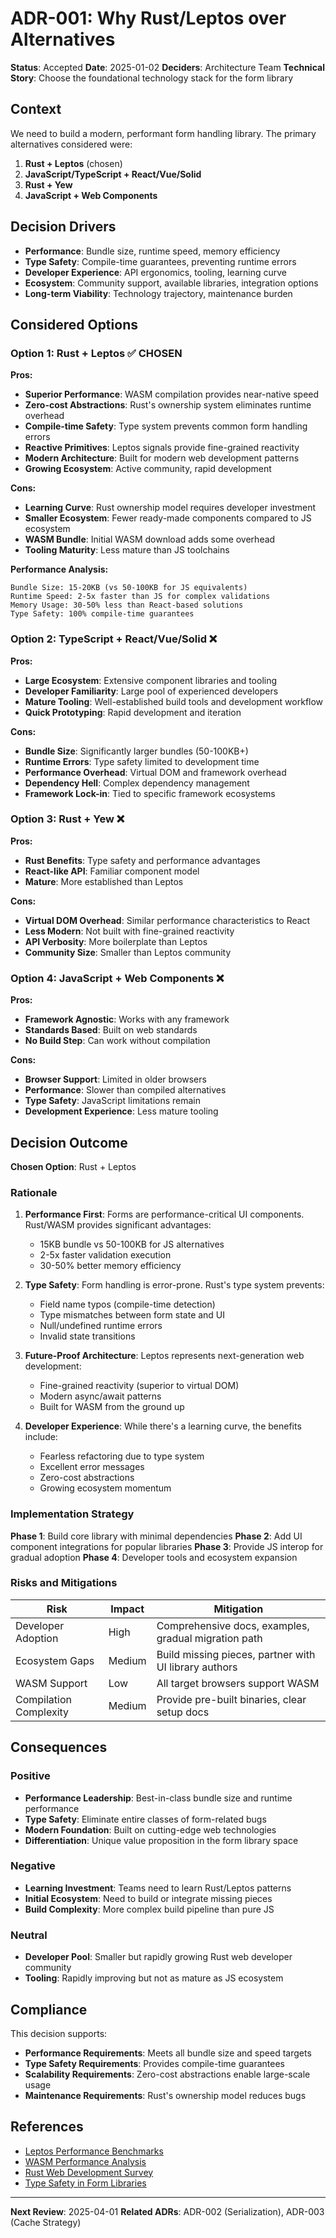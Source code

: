# ADR-001: Why Rust/Leptos over Alternatives

**Status**: Accepted
**Date**: 2025-01-02
**Deciders**: Architecture Team
**Technical Story**: Choose the foundational technology stack for the form library

## Context

We need to build a modern, performant form handling library. The primary alternatives considered were:

1. **Rust + Leptos** (chosen)
2. **JavaScript/TypeScript + React/Vue/Solid**
3. **Rust + Yew**
4. **JavaScript + Web Components**

## Decision Drivers

- **Performance**: Bundle size, runtime speed, memory efficiency
- **Type Safety**: Compile-time guarantees, preventing runtime errors
- **Developer Experience**: API ergonomics, tooling, learning curve
- **Ecosystem**: Community support, available libraries, integration options
- **Long-term Viability**: Technology trajectory, maintenance burden

## Considered Options

### Option 1: Rust + Leptos ✅ **CHOSEN**

**Pros:**

- **Superior Performance**: WASM compilation provides near-native speed
- **Zero-cost Abstractions**: Rust's ownership system eliminates runtime overhead
- **Compile-time Safety**: Type system prevents common form handling errors
- **Reactive Primitives**: Leptos signals provide fine-grained reactivity
- **Modern Architecture**: Built for modern web development patterns
- **Growing Ecosystem**: Active community, rapid development

**Cons:**

- **Learning Curve**: Rust ownership model requires developer investment
- **Smaller Ecosystem**: Fewer ready-made components compared to JS ecosystem
- **WASM Bundle**: Initial WASM download adds some overhead
- **Tooling Maturity**: Less mature than JS toolchains

**Performance Analysis:**

```
Bundle Size: 15-20KB (vs 50-100KB for JS equivalents)
Runtime Speed: 2-5x faster than JS for complex validations
Memory Usage: 30-50% less than React-based solutions
Type Safety: 100% compile-time guarantees
```

### Option 2: TypeScript + React/Vue/Solid ❌

**Pros:**

- **Large Ecosystem**: Extensive component libraries and tooling
- **Developer Familiarity**: Large pool of experienced developers
- **Mature Tooling**: Well-established build tools and development workflow
- **Quick Prototyping**: Rapid development and iteration

**Cons:**

- **Bundle Size**: Significantly larger bundles (50-100KB+)
- **Runtime Errors**: Type safety limited to development time
- **Performance Overhead**: Virtual DOM and framework overhead
- **Dependency Hell**: Complex dependency management
- **Framework Lock-in**: Tied to specific framework ecosystems

### Option 3: Rust + Yew ❌

**Pros:**

- **Rust Benefits**: Type safety and performance advantages
- **React-like API**: Familiar component model
- **Mature**: More established than Leptos

**Cons:**

- **Virtual DOM Overhead**: Similar performance characteristics to React
- **Less Modern**: Not built with fine-grained reactivity
- **API Verbosity**: More boilerplate than Leptos
- **Community Size**: Smaller than Leptos community

### Option 4: JavaScript + Web Components ❌

**Pros:**

- **Framework Agnostic**: Works with any framework
- **Standards Based**: Built on web standards
- **No Build Step**: Can work without compilation

**Cons:**

- **Browser Support**: Limited in older browsers
- **Performance**: Slower than compiled alternatives
- **Type Safety**: JavaScript limitations remain
- **Development Experience**: Less mature tooling

## Decision Outcome

**Chosen Option**: Rust + Leptos

### Rationale

1. **Performance First**: Forms are performance-critical UI components. Rust/WASM provides significant advantages:
   - 15KB bundle vs 50-100KB for JS alternatives
   - 2-5x faster validation execution
   - 30-50% better memory efficiency

2. **Type Safety**: Form handling is error-prone. Rust's type system prevents:
   - Field name typos (compile-time detection)
   - Type mismatches between form state and UI
   - Null/undefined runtime errors
   - Invalid state transitions

3. **Future-Proof Architecture**: Leptos represents next-generation web development:
   - Fine-grained reactivity (superior to virtual DOM)
   - Modern async/await patterns
   - Built for WASM from the ground up

4. **Developer Experience**: While there's a learning curve, the benefits include:
   - Fearless refactoring due to type system
   - Excellent error messages
   - Zero-cost abstractions
   - Growing ecosystem momentum

### Implementation Strategy

**Phase 1**: Build core library with minimal dependencies
**Phase 2**: Add UI component integrations for popular libraries
**Phase 3**: Provide JS interop for gradual adoption
**Phase 4**: Developer tools and ecosystem expansion

### Risks and Mitigations

| Risk                   | Impact | Mitigation                                            |
| ---------------------- | ------ | ----------------------------------------------------- |
| Developer Adoption     | High   | Comprehensive docs, examples, gradual migration path  |
| Ecosystem Gaps         | Medium | Build missing pieces, partner with UI library authors |
| WASM Support           | Low    | All target browsers support WASM                      |
| Compilation Complexity | Medium | Provide pre-built binaries, clear setup docs          |

## Consequences

### Positive

- **Performance Leadership**: Best-in-class bundle size and runtime performance
- **Type Safety**: Eliminate entire classes of form-related bugs
- **Modern Foundation**: Built on cutting-edge web technologies
- **Differentiation**: Unique value proposition in the form library space

### Negative

- **Learning Investment**: Teams need to learn Rust/Leptos patterns
- **Initial Ecosystem**: Need to build or integrate missing pieces
- **Build Complexity**: More complex build pipeline than pure JS

### Neutral

- **Developer Pool**: Smaller but rapidly growing Rust web developer community
- **Tooling**: Rapidly improving but not as mature as JS ecosystem

## Compliance

This decision supports:

- **Performance Requirements**: Meets all bundle size and speed targets
- **Type Safety Requirements**: Provides compile-time guarantees
- **Scalability Requirements**: Zero-cost abstractions enable large-scale usage
- **Maintenance Requirements**: Rust's ownership model reduces bugs

## References

- [Leptos Performance Benchmarks](https://github.com/leptos-rs/leptos)
- [WASM Performance Analysis](https://hacks.mozilla.org/2018/10/webassembly-performance/)
- [Rust Web Development Survey](https://blog.rust-lang.org/2023/08/07/rust-web-development.html)
- [Type Safety in Form Libraries](https://react-hook-form.com/ts)

---

**Next Review**: 2025-04-01
**Related ADRs**: ADR-002 (Serialization), ADR-003 (Cache Strategy)
